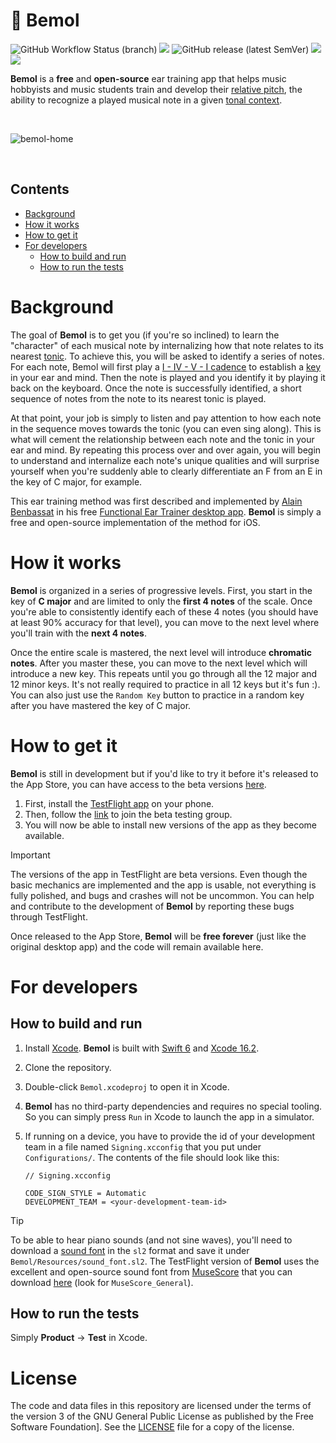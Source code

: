 # 🎵 Bemol
![GitHub Workflow Status (branch)](https://img.shields.io/github/actions/workflow/status/ftchirou/Bemol/run-tests.yml?branch=main) <img src="https://img.shields.io/badge/coverage-84%25-green"> ![GitHub release (latest SemVer)](https://img.shields.io/github/v/tag/ftchirou/Bemol) <img src="https://img.shields.io/badge/iOS%2018%2B-red"> <img src="https://img.shields.io/badge/Swift%20%3E%3D%206-orange">

**Bemol** is a **free** and **open-source** ear training app that helps music hobbyists and music students train and develop their [relative pitch](https://en.wikipedia.org/wiki/Relative_pitch), the ability to recognize a played musical note in a given [tonal context](https://en.wikipedia.org/wiki/Tonic_(music)).

<br />

![bemol-home](https://github.com/user-attachments/assets/cd712231-7350-454f-87e9-f63eb84471f0)

<br />

## Contents
- [Background](#background)
- [How it works](#how-it-works)
- [How to get it](#how-to-get-it)
- [For developers](#for-developers)
  - [How to build and run](#how-to-build-and-run)
  - [How to run the tests](#how-to-run-the-tests)

# Background

The goal of **Bemol** is to get you (if you're so inclined) to learn the "character" of each musical note by internalizing how that note relates to its nearest [tonic](https://en.wikipedia.org/wiki/Tonic_(music)). To achieve this, you will be asked to identify a series of notes. For each note, Bemol will first play a [I - IV - V - I cadence](https://en.wikipedia.org/wiki/Cadence) to establish a [key](https://en.wikipedia.org/wiki/Key_(music)) in your ear and mind. Then the note is played and you identify it by playing it back on the keyboard. Once the note is successfully identified, a short sequence of notes from the note to its nearest tonic is played. 

At that point, your job is simply to listen and pay attention to how each note in the sequence moves towards the tonic (you can even sing along). This is what will cement the relationship between each note and the tonic in your ear and mind. By repeating this process over and over again, you will begin to understand and internalize each note's unique qualities and will surprise yourself when you're suddenly able to clearly differentiate an F from an E in the key of C major, for example.

This ear training method was first described and implemented by [Alain Benbassat](https://www.miles.be) in his free [Functional Ear Trainer desktop app](https://www.miles.be/software/functional-ear-trainer-v2/). **Bemol** is simply a free and open-source implementation of the method for iOS.

# How it works

**Bemol** is organized in a series of progressive levels. First, you start in the key of **C major** and are limited to only the **first 4 notes** of the scale. Once you're able to consistently identify each of these 4 notes (you should have at least 90% accuracy for that level), you can move to the next level where you'll train with the **next 4 notes**. 

Once the entire scale is mastered, the next level will introduce **chromatic notes**. After you master these, you can move to the next level which will introduce a new key. This repeats until you go through all the 12 major and 12 minor keys. It's not really required to practice in all 12 keys but it's fun :). You can also just use the `Random Key` button to practice in a random key after you have mastered the key of C major.

# How to get it

**Bemol** is still in development but if you'd like to try it before it's released to the App Store, you can have access to the beta versions [here](https://testflight.apple.com/join/8vhsQVQQ).

1. First, install the [TestFlight app](https://testflight.apple.com) on your phone.
2. Then, follow the [link](https://testflight.apple.com/join/8vhsQVQQ) to join the beta testing group.
3. You will now be able to install new versions of the app as they become available. 

> [!IMPORTANT]
> The versions of the app in TestFlight are beta versions. Even though the basic mechanics are implemented and the app is usable, not everything is fully polished, and bugs and crashes will not be uncommon. You can help and contribute to the development of **Bemol** by reporting these bugs through TestFlight.

Once released to the App Store, **Bemol** will be **free forever** (just like the original desktop app) and the code will remain available here.

# For developers

## How to build and run

1. Install [Xcode](https://developer.apple.com/xcode/). **Bemol** is built with [Swift 6](https://www.swift.org) and [Xcode 16.2](https://developer.apple.com/documentation/xcode-release-notes/xcode-16_2-release-notes).
2. Clone the repository.
3. Double-click `Bemol.xcodeproj` to open it in Xcode.
4. **Bemol** has no third-party dependencies and requires no special tooling. So you can simply press `Run` in Xcode to launch the app in a simulator.
5. If running on a device, you have to provide the id of your development team in a file named `Signing.xcconfig` that you put under `Configurations/`. The contents of the file should look like this:
   
   ```
   // Signing.xcconfig

   CODE_SIGN_STYLE = Automatic
   DEVELOPMENT_TEAM = <your-development-team-id>
   ```


> [!TIP]
> To be able to hear piano sounds (and not sine waves), you'll need to download a [sound font](https://en.wikipedia.org/wiki/SoundFont) in the `sl2` format and save it under `Bemol/Resources/sound_font.sl2`. The TestFlight version of **Bemol** uses the excellent and open-source sound font from [MuseScore](https://musescore.org/en) that you can download [here](https://musescore.org/en/handbook/3/soundfonts-and-sfz-files#list) (look for `MuseScore_General`).

## How to run the tests

Simply **Product** -> **Test** in Xcode.

# License

The code and data files in this repository are licensed under the terms of the version 3 of the GNU General Public License as published by the Free Software Foundation]. See the [LICENSE](./LICENSE) file for a copy of the license.
